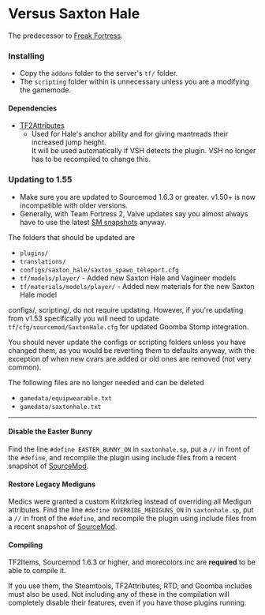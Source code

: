 Versus Saxton Hale
==================

The predecessor to [Freak Fortress](https://github.com/50DKP/FF2-Official).

### Installing
- Copy the `addons` folder to the server's `tf/` folder.  
- The `scripting` folder within is unnecessary unless you are a modifying the gamemode.  

#### Dependencies
- [TF2Attributes](https://forums.alliedmods.net/showthread.php?t=210221)
  - Used for Hale's anchor ability and for giving mantreads their increased jump height.  
It will be used automatically if VSH detects the plugin. VSH no longer has to be recompiled to change this.  

### Updating to 1.55
- Make sure you are updated to Sourcemod 1.6.3 or greater. v1.50+ is now incompatible with older versions.  
- Generally, with Team Fortress 2, Valve updates say you almost always have to use the latest [SM snapshots](http://www.sourcemod.net/snapshots.php) anyway.  

The folders that should be updated are
* `plugins/`
* `translations/`
* `configs/saxton_hale/saxton_spawn_teleport.cfg`
* `tf/models/player/` - Added new Saxton Hale and Vagineer models
* `tf/materials/models/player/` - Added new materials for the new Saxton Hale model

configs/, scripting/, do not require updating. However, if you're updating from v1.53 specifically you will need to update `tf/cfg/sourcemod/SaxtonHale.cfg` for updated Goomba Stomp integration.

You should never update the configs or scripting folders unless you have changed them, as you would be reverting them to defaults anyway, with the exception of when new cvars are added or old ones are removed (not very common).

The following files are no longer needed and can be deleted
* `gamedata/equipwearable.txt`
* `gamedata/saxtonhale.txt`

---

#### Disable the Easter Bunny
Find the line `#define EASTER_BUNNY_ON` in `saxtonhale.sp`, put a ```//``` in front of the ```#define```, and recompile the plugin using include files from a recent snapshot of [SourceMod](http://www.sourcemod.net).

#### Restore Legacy Mediguns
Medics were granted a custom Kritzkrieg instead of overriding all Medigun attributes.
Find the line `#define OVERRIDE_MEDIGUNS_ON` in `saxtonhale.sp`, put a ```//``` in front of the ```#define```, and recompile the plugin using include files from a recent snapshot of [SourceMod](http://www.sourcemod.net).

#### Compiling
TF2Items, Sourcemod 1.6.3 or higher, and morecolors.inc are **required** to be able to compile it.

If you use them, the Steamtools, TF2Attributes, RTD, and Goomba includes must also be used.
Not including any of these in the compilation will completely disable their features, even if you have those plugins running.
